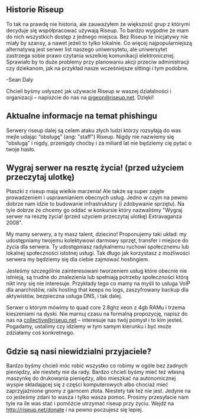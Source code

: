 ## Historie Riseup

To tak na prawdę nie historia, ale zauważyłem że większość grup z którymi decyduje się współpracować używają Riseup. To bardzo wygodne że mam do nich wszystkich dostęp z jednego miejsca. Bez Riseup te inicjatywy nie miały by szansy, a nawet jeżeli to tylko lokalnie. Co więcej najpopularniejszą alternatywą jest serwer list naszego uniwersytetu, ale uniwersytet zastrzega sobie prawo czytania wszelkiej komunikacji elektronicznej. Sprawiało by to duże problemy przy planowaniu akcji przeciw administracji czy dziekanom, jak na przykład nasze wcześniejsze sittingi i tym podobne.

-Sean Daly

Chcieli byśmy usłyszeć jak używacie Riseup w waszej działalności i organizacji – napiszcie do nas na pigeon@riseup.net. Dzięki!


## Aktualne informacje na temat phishingu

Serwery riseup dalej są celem ataku złych ludzi którzy rozsyłają do was mejle udając “obsługę” (ang: "staff") Riseup. Nigdy nie nazwiemy się “obsługą” i nigdy, przenigdy choćby i za miliard lat nie będziemy cię pytać o twoje hasło.


## Wygraj serwer na resztę życia! (przed użyciem przeczytaj ulotkę)

Ptaszki z riseup mają wielkie marzenia! Ale także są super zajęte prowadzeniem i usprawnianiem obecnych usług. Jedno w czym na pewno dobrze nam idzie to budowanie infrastruktury (i zdobywanie sprzętu). Na tyle dobrze że chcemy go oddać w konkursie który nazwaliśmy "Wygraj serwer na resztę życia! (przed użyciem przeczytaj ulotkę) Extravaganza 2008".

My mamy serwery, a ty masz talent, dziecino! Proponujemy taki układ: my udostępniamy twojemu kolektywowi darmowy sprzęt, transfer i miejsce do życia dla serwera. Ty udostępniasz radykalnemu ruchowi społecznemu lub lokalnej społeczności istotnej usługi. Tak długo jak korzystasz z możliwości serwera my będziemy się dla ciebie zajmować hostingiem.

Jesteśmy szczególnie zainteresowani tworzeniem usług które obecnie nie istnieją, są trudne do znalezienia lub spełniają potrzeby społeczności którą nikt inny się nie interesuje. Przykłady tego co mamy na myśli to usługa VoIP dla anarchistów, rails hosting that keeps no logs, zaszyfrowany backup dla aktywistów, bezpieczna usługa DNS, i tak dalej.

Serwer o którym mówimy to quad core 2.8ghz xeon z 4gb RAMu i trzema kieszeniami na dyski. Nie marnuj czasu na formalną propozycję, napisz do nas na collective@riseup.net – interesuje nas twój pomysł i to kim jesteś. Pogadamy, ustalimy czy idziemy w tym samym kierunku i być może zdziałamy coś konkretnego.


## Gdzie są nasi niewidzialni przyjaciele?

Bardzo byśmy chcieli móc robić wszystko co robimy w ogóle bez żadnych pieniędzy, ale niestety nie da rady. Bardzo chcieli byśmy mieć też własną maszynkę do drukowania pieniędzy, albo mieszkać na autonomicznej wyspie składającej się z części komputerowych albo chociaż mieć zaprzyjaźnione gnomy z garncem złota. Niestety tak też nie jest. Jedyne na co jesteśmy zdani to wasza i tylko wasza pomoc. Prosimy przesyłacie nam tyle na ile was stać i pomóżcie utrzymać riseup przy życiu. Wejdź na http://riseup.net/donate i na pewno poczujesz się lepiej.
